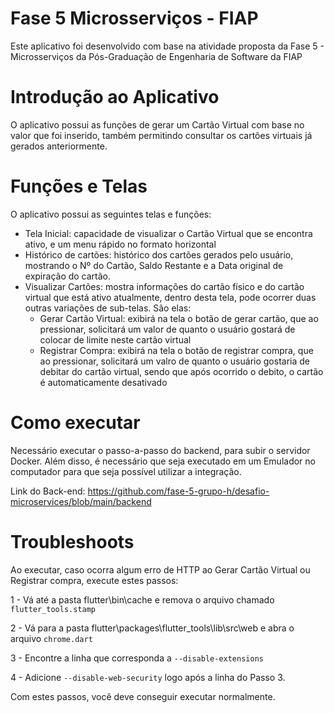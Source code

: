 # Fase 5 Microsserviços - FIAP

Este aplicativo foi desenvolvido com base na atividade proposta da Fase 5 - Microsserviços da Pós-Graduação de Engenharia de Software da FIAP

# Introdução ao Aplicativo

O aplicativo possui as funções de gerar um Cartão Virtual com base no valor que foi inserido, também permitindo consultar os cartões virtuais já gerados anteriormente.

# Funções e Telas

O aplicativo possui as seguintes telas e funções:

- Tela Inicial: capacidade de visualizar o Cartão Virtual que se encontra ativo, e um menu rápido no formato horizontal
- Histórico de cartões: histórico dos cartões gerados pelo usuário, mostrando o Nº do Cartão, Saldo Restante e a Data original de expiração do cartão.
- Visualizar Cartões: mostra informações do cartão físico e do cartão virtual que está ativo atualmente, dentro desta tela, pode ocorrer duas outras variações de sub-telas. São elas:
	- Gerar Cartão Virtual: exibirá na tela o botão de gerar cartão, que ao pressionar, solicitará um valor de quanto o usuário gostará de colocar de limite neste cartão virtual
	- Registrar Compra: exibirá na tela o botão de registrar compra, que ao pressionar, solicitará um valro de quanto o usuário gostaria de debitar do cartão virtual, sendo que após ocorrido o debito, o cartão é automaticamente desativado

# Como executar

Necessário executar o passo-a-passo do backend, para subir o servidor Docker. Além disso, é necessário que seja executado em um Emulador no computador para que seja possível utilizar a integração.

Link do Back-end: https://github.com/fase-5-grupo-h/desafio-microservices/blob/main/backend

# Troubleshoots

Ao executar, caso ocorra algum erro de HTTP ao Gerar Cartão Virtual ou Registrar compra, execute estes passos:

1 - Vá até a pasta flutter\bin\cache e remova o arquivo chamado ``flutter_tools.stamp``

2 - Vá para a pasta flutter\packages\flutter_tools\lib\src\web e abra o arquivo ``chrome.dart``

3 - Encontre a linha que corresponda a ``--disable-extensions``

4 - Adicione ``--disable-web-security`` logo após a linha do Passo 3.

Com estes passos, você deve conseguir executar normalmente.